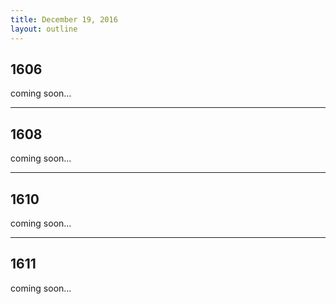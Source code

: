 ```yaml
---
title: December 19, 2016
layout: outline
---
```


## 1606
coming soon...

***

## 1608
coming soon...

***

## 1610
coming soon...

***

## 1611
coming soon...


